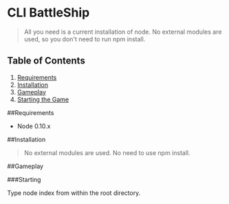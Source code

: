 # CLI BattleShip

> All you need is a current installation of node. No external modules are used, so you don't need to run npm install. 

## Table of Contents

1. [Requirements](#requirements)
1. [Installation](#installation)
1. [Gameplay](#Gameplay)
  1. [Starting the Game](#Starting)


##Requirements
- Node 0.10.x

##Installation
> No external modules are used. No need to use npm install. 

##Gameplay

###Starting

Type node index from within the root directory. 
